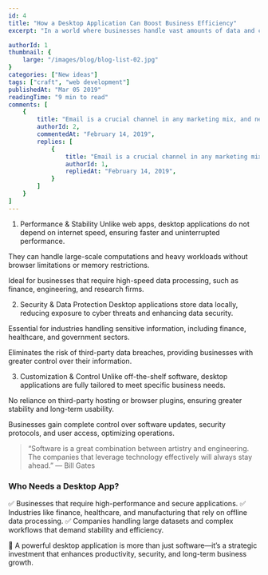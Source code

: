 ```yaml
---
id: 4
title: "How a Desktop Application Can Boost Business Efficiency" 
excerpt: "In a world where businesses handle vast amounts of data and complex workflows, relying solely on web-based solutions may not be enough. A desktop application provides superior performance, security, and customization, making it an essential tool for industries that demand efficiency and reliability."

authorId: 1
thumbnail: {
	large: "/images/blog/blog-list-02.jpg" 
}
categories: ["New ideas"]
tags: ["craft", "web development"]
publishedAt: "Mar 05 2019"
readingTime: "9 min to read"
comments: [
	{
		title: "Email is a crucial channel in any marketing mix, and never has this been truer than for today’s entrepreneur. Curious what to say.",
		authorId: 2,
		commentedAt: "February 14, 2019",
		replies: [
			{
				title: "Email is a crucial channel in any marketing mix, and never has this been truer than for today’s entrepreneur. Curious what to say.",
				authorId: 1,
				repliedAt: "February 14, 2019",
			}
		]
	}
]
---
```


1. Performance & Stability
Unlike web apps, desktop applications do not depend on internet speed, ensuring faster and uninterrupted performance.

They can handle large-scale computations and heavy workloads without browser limitations or memory restrictions.

Ideal for businesses that require high-speed data processing, such as finance, engineering, and research firms.

2. Security & Data Protection
Desktop applications store data locally, reducing exposure to cyber threats and enhancing data security.

Essential for industries handling sensitive information, including finance, healthcare, and government sectors.

Eliminates the risk of third-party data breaches, providing businesses with greater control over their information.

3. Customization & Control
Unlike off-the-shelf software, desktop applications are fully tailored to meet specific business needs.

No reliance on third-party hosting or browser plugins, ensuring greater stability and long-term usability.

Businesses gain complete control over software updates, security protocols, and user access, optimizing operations.

> “Software is a great combination between artistry and engineering. The companies that leverage technology effectively will always stay ahead.” — Bill Gates

###  Who Needs a Desktop App?

✅ Businesses that require high-performance and secure applications.
✅ Industries like finance, healthcare, and manufacturing that rely on offline data processing.
✅ Companies handling large datasets and complex workflows that demand stability and efficiency.

🚀 A powerful desktop application is more than just software—it’s a strategic investment that enhances productivity, security, and long-term business growth.